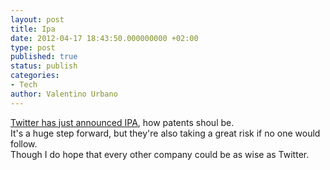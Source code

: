 ```yaml
---
layout: post
title: Ipa
date: 2012-04-17 18:43:50.000000000 +02:00
type: post
published: true
status: publish
categories:
- Tech
author: Valentino Urbano 
---
```


[Twitter has just announced IPA][0], how patents shoul be.  
It's a huge step forward, but they're also taking a great risk if no one would follow.  
Though I do hope that every other company could be as wise as Twitter.


[0]: http://blog.twitter.com/2012/04/introducing-innovators-patent-agreement.html